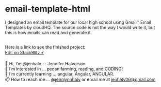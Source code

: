 # email-template-html

I designed an email template for our local high school using Gmail™ Email Templates by cloudHQ.  The source code is not the way I would write it, but this is how emails can read and generate it.<br><br>

Here is a link to see the finished project:<br>
[Edit on StackBlitz ⚡️](https://stackblitz.com/edit/email-template-html)


👋 Hi, I’m @jenhalv -- Jennifer Halvorson<br>
👀 I’m interested in ... pecan farming, reading, and CODING!<br>
🌱 I’m currently learning ... angular, Angular, ANGULAR.<br>
📫 How to reach me ... [@jennlynnhalv](https://twitter.com/jennlynnhalv) or email me at [jenhalv06@gmail.com](mailto:jenhalv06@gmail.com)<br>